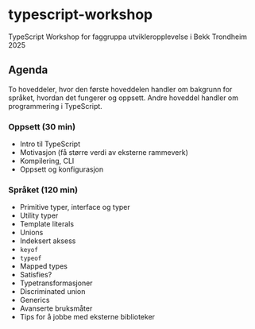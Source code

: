 # typescript-workshop

TypeScript Workshop for faggruppa utvikleropplevelse i Bekk Trondheim 2025

## Agenda

To hoveddeler, hvor den første hoveddelen handler om bakgrunn for språket, hvordan det fungerer og oppsett. Andre hoveddel handler om programmering i TypeScript.

### Oppsett (30 min)

- Intro til TypeScript
- Motivasjon (få større verdi av eksterne rammeverk)
- Kompilering, CLI
- Oppsett og konfigurasjon

### Språket (120 min)

- Primitive typer, interface og typer
- Utility typer
- Template literals
- Unions
- Indeksert aksess
- `keyof`
- `typeof`
- Mapped types
- Satisfies?
- Typetransformasjoner
- Discriminated union
- Generics
- Avanserte bruksmåter
- Tips for å jobbe med eksterne biblioteker
